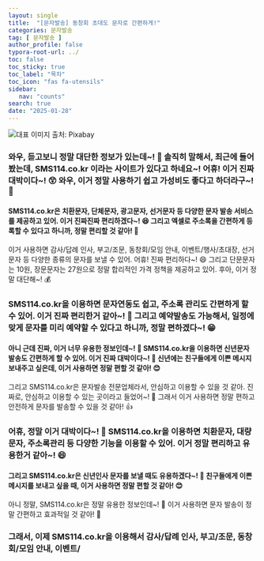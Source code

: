 ```yaml
---
layout: single
title:  "[문자발송] 동창회 초대도 문자로 간편하게!"
categories: 문자발송
tag: [ 문자발송 ]
author_profile: false
typora-root-url: ../
toc: false
toc_sticky: true
toc_label: "목차"
toc_icon: "fas fa-utensils"
sidebar:
   nav: "counts"
search: true
date: "2025-01-28"
---
```


![대표 이미지](https://pixabay.com/get/g1c1d5152c0d19877f70aea68f7d4054d5f1f28b63b60eb2f08fbf2bcf5cd1225ff69fe07afa327ab4a6c9ddeee0d1082743dc219daca470e7fb2843a30e33238_640.jpg) 출처: Pixabay <!-- Markdown 이미지 삽입 -->

### 와우, 듣고보니 정말 대단한 정보가 있는데~! 🌟 솔직히 말해서, 최근에 들어봤는데, SMS114.co.kr 이라는 사이트가 있다고 하네요~! 어휴! 이거 진짜 대박이다~! 😲 와우, 이거 정말 사용하기 쉽고 가성비도 좋다고 하더라구~! 🤩

#### SMS114.co.kr은 치환문자, 단체문자, 광고문자, 선거문자 등 다양한 문자 발송 서비스를 제공하고 있어. 이거 진짜진짜 편리하겠다~! 😆 그리고 엑셀로 주소록을 간편하게 등록할 수 있다고 하니까, 정말 편리할 것 같아! 📑

이거 사용하면 감사/답례 인사, 부고/조문, 동창회/모임 안내, 이벤트/행사/초대장, 선거문자 등 다양한 종류의 문자를 보낼 수 있어. 어휴! 진짜 편리하다~! 😄 그리고 단문문자는 10원, 장문문자는 27원으로 정말 합리적인 가격 정책을 제공하고 있어. 후아, 이거 정말 대단해~! 💰

### SMS114.co.kr을 이용하면 문자연동도 쉽고, 주소록 관리도 간편하게 할 수 있어. 이거 진짜 편리한거 같아~! 📲 그리고 예약발송도 가능해서, 일정에 맞게 문자를 미리 예약할 수 있다고 하니까, 정말 편하겠다~! 😁

#### 아니 근데 진짜, 이거 너무 유용한 정보인데~! 🌟 SMS114.co.kr을 이용하면 신년문자 발송도 간편하게 할 수 있어. 이거 진짜 대박이다~! 🎉 신년에는 친구들에게 이쁜 메시지 보내주고 싶은데, 이거 사용하면 정말 편할 것 같아! 😊

그리고 SMS114.co.kr은 문자발송 전문업체라서, 안심하고 이용할 수 있을 것 같아. 진짜로, 안심하고 이용할 수 있는 곳이라고 들었어~! 🤗 그래서 이거 사용하면 정말 편하고 안전하게 문자를 발송할 수 있을 것 같아! 👍

### 어휴, 정말 이거 대박이다~! 🌟 SMS114.co.kr을 이용하면 치환문자, 대량문자, 주소록관리 등 다양한 기능을 이용할 수 있어. 이거 정말 편리하고 유용한거 같아~! 😄

#### 그리고 SMS114.co.kr은 신년인사 문자를 보낼 때도 유용하겠다~! 🎉 친구들에게 이쁜 메시지를 보내고 싶을 때, 이거 사용하면 정말 편할 것 같아! 😊

아니 정말, SMS114.co.kr은 정말 유용한 정보인데~! 🌟 이거 사용하면 문자 발송이 정말 간편하고 효과적일 것 같아! 📲

### 그래서, 이제 SMS114.co.kr을 이용해서 감사/답례 인사, 부고/조문, 동창회/모임 안내, 이벤트/
